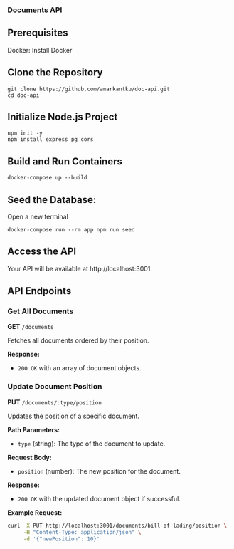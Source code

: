 ### Documents API

## Prerequisites
Docker: Install Docker

## Clone the Repository
```
git clone https://github.com/amarkantku/doc-api.git
cd doc-api
```

## Initialize Node.js Project
```
npm init -y
npm install express pg cors
```

## Build and Run Containers
```
docker-compose up --build
```

## Seed the Database:
Open a new terminal
```
docker-compose run --rm app npm run seed
```

## Access the API
Your API will be available at http://localhost:3001.


## API Endpoints

### Get All Documents

**GET** `/documents`

Fetches all documents ordered by their position.

**Response:**
- `200 OK` with an array of document objects.

### Update Document Position

**PUT** `/documents/:type/position`

Updates the position of a specific document.

**Path Parameters:**
- `type` (string): The type of the document to update.

**Request Body:**
- `position` (number): The new position for the document.

**Response:**
- `200 OK` with the updated document object if successful.


**Example Request:**

```sh
curl -X PUT http://localhost:3001/documents/bill-of-lading/position \
     -H "Content-Type: application/json" \
     -d '{"newPosition": 10}'


